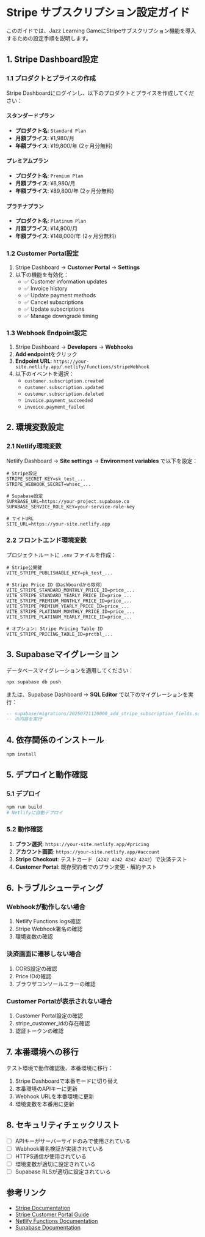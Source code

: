 # Stripe サブスクリプション設定ガイド

このガイドでは、Jazz Learning GameにStripeサブスクリプション機能を導入するための設定手順を説明します。

## 1. Stripe Dashboard設定

### 1.1 プロダクトとプライスの作成

Stripe Dashboardにログインし、以下のプロダクトとプライスを作成してください：

#### スタンダードプラン
- **プロダクト名**: `Standard Plan`
- **月額プライス**: ¥1,980/月
- **年額プライス**: ¥19,800/年 (2ヶ月分無料)

#### プレミアムプラン  
- **プロダクト名**: `Premium Plan`
- **月額プライス**: ¥8,980/月
- **年額プライス**: ¥89,800/年 (2ヶ月分無料)

#### プラチナプラン
- **プロダクト名**: `Platinum Plan`
- **月額プライス**: ¥14,800/月
- **年額プライス**: ¥148,000/年 (2ヶ月分無料)

### 1.2 Customer Portal設定

1. Stripe Dashboard → **Customer Portal** → **Settings**
2. 以下の機能を有効化：
   - ✅ Customer information updates
   - ✅ Invoice history
   - ✅ Update payment methods
   - ✅ Cancel subscriptions
   - ✅ Update subscriptions
   - ✅ Manage downgrade timing

### 1.3 Webhook Endpoint設定

1. Stripe Dashboard → **Developers** → **Webhooks**
2. **Add endpoint**をクリック
3. **Endpoint URL**: `https://your-site.netlify.app/.netlify/functions/stripeWebhook`
4. 以下のイベントを選択：
   - `customer.subscription.created`
   - `customer.subscription.updated`
   - `customer.subscription.deleted`
   - `invoice.payment_succeeded`
   - `invoice.payment_failed`

## 2. 環境変数設定

### 2.1 Netlify環境変数

Netlify Dashboard → **Site settings** → **Environment variables** で以下を設定：

```env
# Stripe設定
STRIPE_SECRET_KEY=sk_test_...
STRIPE_WEBHOOK_SECRET=whsec_...

# Supabase設定
SUPABASE_URL=https://your-project.supabase.co
SUPABASE_SERVICE_ROLE_KEY=your-service-role-key

# サイトURL
SITE_URL=https://your-site.netlify.app
```

### 2.2 フロントエンド環境変数

プロジェクトルートに `.env` ファイルを作成：

```env
# Stripe公開鍵
VITE_STRIPE_PUBLISHABLE_KEY=pk_test_...

# Stripe Price ID（Dashboardから取得）
VITE_STRIPE_STANDARD_MONTHLY_PRICE_ID=price_...
VITE_STRIPE_STANDARD_YEARLY_PRICE_ID=price_...
VITE_STRIPE_PREMIUM_MONTHLY_PRICE_ID=price_...
VITE_STRIPE_PREMIUM_YEARLY_PRICE_ID=price_...
VITE_STRIPE_PLATINUM_MONTHLY_PRICE_ID=price_...
VITE_STRIPE_PLATINUM_YEARLY_PRICE_ID=price_...

# オプション: Stripe Pricing Table ID
VITE_STRIPE_PRICING_TABLE_ID=prctbl_...
```

## 3. Supabaseマイグレーション

データベースマイグレーションを適用してください：

```bash
npx supabase db push
```

または、Supabase Dashboard → **SQL Editor** で以下のマイグレーションを実行：

```sql
-- supabase/migrations/20250721120000_add_stripe_subscription_fields.sql
-- の内容を実行
```

## 4. 依存関係のインストール

```bash
npm install
```

## 5. デプロイと動作確認

### 5.1 デプロイ

```bash
npm run build
# Netlifyに自動デプロイ
```

### 5.2 動作確認

1. **プラン選択**: `https://your-site.netlify.app/#pricing`
2. **アカウント画面**: `https://your-site.netlify.app/#account`
3. **Stripe Checkout**: テストカード（`4242 4242 4242 4242`）で決済テスト
4. **Customer Portal**: 既存契約者でのプラン変更・解約テスト

## 6. トラブルシューティング

### Webhookが動作しない場合

1. Netlify Functions logs確認
2. Stripe Webhook署名の確認
3. 環境変数の確認

### 決済画面に遷移しない場合

1. CORS設定の確認
2. Price IDの確認
3. ブラウザコンソールエラーの確認

### Customer Portalが表示されない場合

1. Customer Portal設定の確認
2. stripe_customer_idの存在確認
3. 認証トークンの確認

## 7. 本番環境への移行

テスト環境で動作確認後、本番環境に移行：

1. Stripe Dashboardで本番モードに切り替え
2. 本番環境のAPIキーに更新
3. Webhook URLを本番環境に更新
4. 環境変数を本番用に更新

## 8. セキュリティチェックリスト

- [ ] APIキーがサーバーサイドのみで使用されている
- [ ] Webhook署名検証が実装されている
- [ ] HTTPS通信が使用されている
- [ ] 環境変数が適切に設定されている
- [ ] Supabase RLSが適切に設定されている

## 参考リンク

- [Stripe Documentation](https://stripe.com/docs)
- [Stripe Customer Portal Guide](https://stripe.com/docs/billing/subscriptions/customer-portal)
- [Netlify Functions Documentation](https://docs.netlify.com/functions/overview/)
- [Supabase Documentation](https://supabase.com/docs)